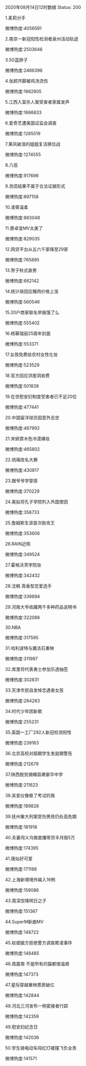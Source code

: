 2020年08月14日12时数据
Status: 200

1.麦莉分手

微博热度:4056591

2.南京一新冠阳性检测者泉州活动轨迹

微博热度:2503646

3.5G蓝胖子

微博热度:2466396

4.张颜齐脚被鸡汤烫伤

微博热度:1882805

5.江西入室杀人案受害者家属发声

微博热度:1666833

6.爱奇艺遭美国证监会调查

微博热度:1285519

7.乘风破浪的姐姐复活换位战

微博热度:1274555

8.八佰

微博热度:917696

9.测谎结果不属于合法证据形式

微博热度:897158

10.凌霄温柔

微博热度:883048

11.蔡卓宜MV太美了

微博热度:829035

12.网贷平台从五六千家降至29家

微博热度:765895

13.贺子秋式直男

微博热度:662142

14.统计局回应猪肉价格上涨

微博热度:560546

15.20户商家联名举报饿了么

微博热度:555402

16.杨幂瑞丽25周年封面

微博热度:553371

17.女孩免费给农村女性化妆

微博热度:523529

18.官方回应洪崖洞收费

微博热度:501838

19.在世慰安妇制度受害者已不足20位

微博热度:477441

20.中国留洋球员因意外去世

微博热度:467992

21.宋妍霏木色冷漠裸妆

微博热度:465802

22.琉璃改名大赛

微博热度:430817

23.跟爷爷学穿搭

微博热度:370229

24.美拟将孔子学院列入外国使团

微博热度:356733

25.詹姆斯生涯首次助攻王

微博热度:353606

26.RAIN近照

微博热度:349524

27.霍格沃茨学院妆

微博热度:342432

28.沈枫 真香型恋爱选手

微博热度:339894

29.河南大爷收藏两千多种药品说明书

微博热度:322088

30.NBA

微博热度:317595

31.哈利波特与魔法石重映

微博热度:311987

32.库里将代表勇士参加乐透抽签

微博热度:302831

33.天津市民自发悼念遇害女孩

微博热度:284283

34.时代少年团新歌

微博热度:255231

35.英国一工厂292人新冠检测阳性

微博热度:239163

36.北京高校对超期学生发逾期警告

微博热度:212679

37.陕西脱贫摘帽县建豪华中学

微博热度:211623

38.吴宣仪像极了考试的我

微博热度:189828

39.抚州重大刑案受伤男孩仍处高危期

微博热度:181918

40.夫妻闯义乌做直播带货半月赔5万

微博热度:174395

41.唐灿好可爱

微博热度:171188

42.上海新增境外输入16例

微博热度:159086

43.周深空降明日之子

微博热度:151367

44.SuperM新曲MV

微博热度:148722

45.权珉娥方拒绝警方调查欺凌事件

微博热度:148485

46.周震南 不是所有的猫都很温顺

微博热度:147373

47.星际穿越重映票房破亿

微博热度:142844

48.河北三河发布一例密接者行踪

微博热度:142359

49.慰安妇纪念日

微博热度:142036

50.学生骑电动车闯红灯被撞飞负全责

微博热度:141571

